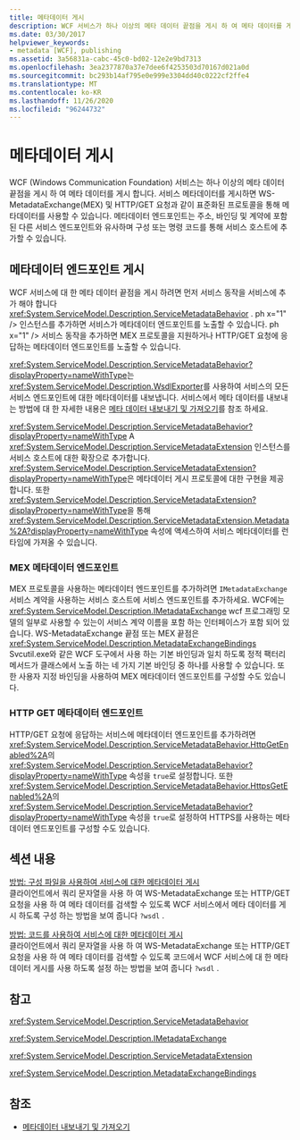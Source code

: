 ```yaml
---
title: 메타데이터 게시
description: WCF 서비스가 하나 이상의 메타 데이터 끝점을 게시 하 여 메타 데이터를 게시 하 여 표준 프로토콜을 통해 메타 데이터를 사용할 수 있도록 하는 방법을 알아봅니다.
ms.date: 03/30/2017
helpviewer_keywords:
- metadata [WCF], publishing
ms.assetid: 3a56831a-cabc-45c0-bd02-12e2e9bd7313
ms.openlocfilehash: 3ea2377870a37e7dee6f4253503d70167d021a0d
ms.sourcegitcommit: bc293b14af795e0e999e3304dd40c0222cf2ffe4
ms.translationtype: MT
ms.contentlocale: ko-KR
ms.lasthandoff: 11/26/2020
ms.locfileid: "96244732"
---
```

# <a name="publishing-metadata"></a>메타데이터 게시

WCF (Windows Communication Foundation) 서비스는 하나 이상의 메타 데이터 끝점을 게시 하 여 메타 데이터를 게시 합니다. 서비스 메타데이터를 게시하면 WS-MetadataExchange(MEX) 및 HTTP/GET 요청과 같이 표준화된 프로토콜을 통해 메타데이터를 사용할 수 있습니다. 메타데이터 엔드포인트는 주소, 바인딩 및 계약에 포함된 다른 서비스 엔드포인트와 유사하며 구성 또는 명령 코드를 통해 서비스 호스트에 추가할 수 있습니다.  
  
## <a name="publishing-metadata-endpoints"></a>메타데이터 엔드포인트 게시  

 WCF 서비스에 대 한 메타 데이터 끝점을 게시 하려면 먼저 서비스 동작을 서비스에 추가 해야 합니다 <xref:System.ServiceModel.Description.ServiceMetadataBehavior> . ph x="1" /&gt; 인스턴스를 추가하면 서비스가 메타데이터 엔드포인트를 노출할 수 있습니다. ph x="1" /&gt; 서비스 동작을 추가하면 MEX 프로토콜을 지원하거나 HTTP/GET 요청에 응답하는 메타데이터 엔드포인트를 노출할 수 있습니다.  
  
 <xref:System.ServiceModel.Description.ServiceMetadataBehavior?displayProperty=nameWithType>는 <xref:System.ServiceModel.Description.WsdlExporter>를 사용하여 서비스의 모든 서비스 엔드포인트에 대한 메타데이터를 내보냅니다. 서비스에서 메타 데이터를 내보내는 방법에 대 한 자세한 내용은 [메타 데이터 내보내기 및 가져오기](exporting-and-importing-metadata.md)를 참조 하세요.  
  
 <xref:System.ServiceModel.Description.ServiceMetadataBehavior?displayProperty=nameWithType>  A <xref:System.ServiceModel.Description.ServiceMetadataExtension> 인스턴스를 서비스 호스트에 대한 확장으로 추가합니다. <xref:System.ServiceModel.Description.ServiceMetadataExtension?displayProperty=nameWithType>은 메타데이터 게시 프로토콜에 대한 구현을 제공합니다. 또한 <xref:System.ServiceModel.Description.ServiceMetadataExtension?displayProperty=nameWithType>을 통해 <xref:System.ServiceModel.Description.ServiceMetadataExtension.Metadata%2A?displayProperty=nameWithType> 속성에 액세스하여 서비스 메타데이터를 런타임에 가져올 수 있습니다.  
  
### <a name="mex-metadata-endpoints"></a>MEX 메타데이터 엔드포인트  

 MEX 프로토콜을 사용하는 메타데이터 엔드포인트를 추가하려면 `IMetadataExchange` 서비스 계약을 사용하는 서비스 호스트에 서비스 엔드포인트를 추가하세요. WCF에는 <xref:System.ServiceModel.Description.IMetadataExchange> wcf 프로그래밍 모델의 일부로 사용할 수 있는이 서비스 계약 이름을 포함 하는 인터페이스가 포함 되어 있습니다. WS-MetadataExchange 끝점 또는 MEX 끝점은 <xref:System.ServiceModel.Description.MetadataExchangeBindings> Svcutil.exe와 같은 WCF 도구에서 사용 하는 기본 바인딩과 일치 하도록 정적 팩터리 메서드가 클래스에서 노출 하는 네 가지 기본 바인딩 중 하나를 사용할 수 있습니다. 또한 사용자 지정 바인딩을 사용하여 MEX 메타데이터 엔드포인트를 구성할 수도 있습니다.  
  
### <a name="http-get-metadata-endpoints"></a>HTTP GET 메타데이터 엔드포인트  

 HTTP/GET 요청에 응답하는 서비스에 메타데이터 엔드포인트를 추가하려면 <xref:System.ServiceModel.Description.ServiceMetadataBehavior.HttpGetEnabled%2A>의 <xref:System.ServiceModel.Description.ServiceMetadataBehavior?displayProperty=nameWithType> 속성을 `true`로 설정합니다. 또한 <xref:System.ServiceModel.Description.ServiceMetadataBehavior.HttpsGetEnabled%2A>의 <xref:System.ServiceModel.Description.ServiceMetadataBehavior?displayProperty=nameWithType> 속성을 `true`로 설정하여 HTTPS를 사용하는 메타데이터 엔드포인트를 구성할 수도 있습니다.  
  
## <a name="in-this-section"></a>섹션 내용  

 [방법: 구성 파일을 사용하여 서비스에 대한 메타데이터 게시](how-to-publish-metadata-for-a-service-using-a-configuration-file.md)  
 클라이언트에서 쿼리 문자열을 사용 하 여 WS-MetadataExchange 또는 HTTP/GET 요청을 사용 하 여 메타 데이터를 검색할 수 있도록 WCF 서비스에서 메타 데이터를 게시 하도록 구성 하는 방법을 보여 줍니다 `?wsdl` .  
  
 [방법: 코드를 사용하여 서비스에 대한 메타데이터 게시](how-to-publish-metadata-for-a-service-using-code.md)  
 클라이언트에서 쿼리 문자열을 사용 하 여 WS-MetadataExchange 또는 HTTP/GET 요청을 사용 하 여 메타 데이터를 검색할 수 있도록 코드에서 WCF 서비스에 대 한 메타 데이터 게시를 사용 하도록 설정 하는 방법을 보여 줍니다 `?wsdl` .  
  
## <a name="reference"></a>참고  

 <xref:System.ServiceModel.Description.ServiceMetadataBehavior>  
  
 <xref:System.ServiceModel.Description.IMetadataExchange>  
  
 <xref:System.ServiceModel.Description.ServiceMetadataExtension>  
  
 <xref:System.ServiceModel.Description.MetadataExchangeBindings>  
  
## <a name="see-also"></a>참조

- [메타데이터 내보내기 및 가져오기](exporting-and-importing-metadata.md)
